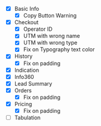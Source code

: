 
- [x] Basic Info
	- [x] Copy Button Warning
- [x] Checkout
	- [x] Operator ID
	- [x] UTM with wrong name
	- [x] UTM with wrong type
	- [x] Fix on Typography text color
- [x] History
	- [x] Fix on padding
- [x] Indication
- [x] Info360
- [x] Lead Summary
- [x] Orders
	- [x] Fix on padding
- [x] Pricing
	- [x] Fix on padding
- [ ] Tabulation